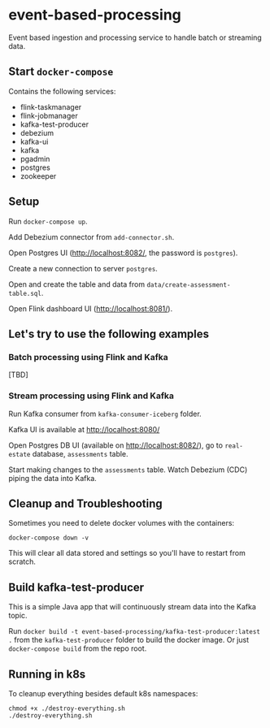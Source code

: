 # event-based-processing

Event based ingestion and processing service to handle batch or streaming data.

## Start `docker-compose`

Contains the following services:

* flink-taskmanager
* flink-jobmanager
* kafka-test-producer
* debezium
* kafka-ui
* kafka
* pgadmin
* postgres
* zookeeper

## Setup

Run `docker-compose up`.

Add Debezium connector from `add-connector.sh`.

Open Postgres UI (<http://localhost:8082/>, the password is `postgres`).

Create a new connection to server `postgres`.

Open and create the table and data from `data/create-assessment-table.sql`.

Open Flink dashboard UI (<http://localhost:8081/>).


## Let's try to use the following examples

### Batch processing using Flink and Kafka

[TBD]

### Stream processing using Flink and Kafka

Run Kafka consumer from `kafka-consumer-iceberg` folder.

Kafka UI is available at <http://localhost:8080/>

Open Postgres DB UI (available on <http://localhost:8082/>), go to `real-estate` database, `assessments` table.

Start making changes to the `assessments` table. Watch Debezium (CDC) piping the data into Kafka.

## Cleanup and Troubleshooting

Sometimes you need to delete docker volumes with the containers:

`docker-compose down -v`

This will clear all data stored and settings so you'll have to restart from scratch.

## Build kafka-test-producer

This is a simple Java app that will continuously stream data into the Kafka topic.

Run `docker build -t event-based-processing/kafka-test-producer:latest .` from the `kafka-test-producer` folder to build the docker image. Or just `docker-compose build` from the repo root.

## Running in k8s

To cleanup everything besides default k8s namespaces:

```shell
chmod +x ./destroy-everything.sh
./destroy-everything.sh
```
